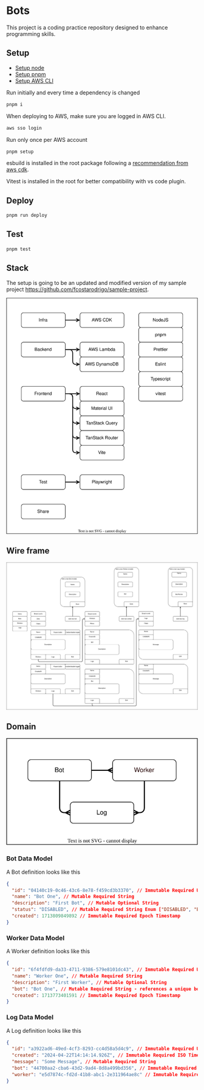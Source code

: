 # Bots

This project is a coding practice repository designed to enhance programming skills.

## Setup

- [Setup node](https://nodejs.org/en)
- [Setup pnpm](https://pnpm.io/installation)
- [Setup AWS CLI](https://docs.aws.amazon.com/cli/latest/userguide/cli-chap-getting-started.html)

Run initially and every time a dependency is changed

```bash
pnpm i
```

When deploying to AWS, make sure you are logged in AWS CLI.

```bash
aws sso login
```

Run only once per AWS account

```bash
pnpm setup
```

esbuild is installed in the root package following a [recommendation from aws cdk](https://docs.aws.amazon.com/cdk/api/v2/docs/aws-cdk-lib.aws_lambda_nodejs-readme.html#local-bundling).

Vitest is installed in the root for better compatibility with vs code plugin.

## Deploy

```bash
pnpm run deploy
```

## Test

```bash
pnpm test
```

## Stack

The setup is going to be an updated and modified version of my sample project https://github.com/fcostarodrigo/sample-project.

![Stack diagram](stack.drawio.svg)

## Wire frame

![Wire frame diagram](wireFrame.drawio.svg)

## Domain

![Domain model diagram](domain.drawio.svg)

### Bot Data Model

A Bot definition looks like this

```json
{
  "id": "04140c19-0c46-43c6-8e78-f459cd3b3370", // Immutable Required UUID
  "name": "Bot One", // Mutable Required String
  "description": "First Bot", // Mutable Optional String
  "status": "DISABLED", // Mutable Required String Enum ["DISABLED", "ENABLED", "PAUSED"]
  "created": 1713809849892 // Immutable Required Epoch Timestamp
}
```

### Worker Data Model

A Worker definition looks like this

```json
{
  "id": "6f4fdfd9-da33-4711-9386-579e8101dc43", // Immutable Required UUID
  "name": "Worker One", // Mutable Required String
  "description": "First Worker", // Mutable Optional String
  "bot": "Bot One", // Mutable Required String - references a unique bot
  "created": 1713773401591 // Immutable Required Epoch Timestamp
}
```

### Log Data Model

A Log definition looks like this

```json
{
  "id": "a3922ad6-49ed-4cf3-8293-cc4d58a5d4c9", // Immutable Required UUID
  "created": "2024-04-22T14:14:14.926Z", // Immutable Required ISO Timestamp
  "message": "Some Message", // Mutable Required String
  "bot": "44700aa2-cba6-43d2-9ad4-8d8a499bd356", // Immutable Required UUID - references a unique bot
  "worker": "e5d7874c-fd2d-41b8-abc1-2e311964ae8c" // Immutable Required UUID - references a unique worker
}
```
